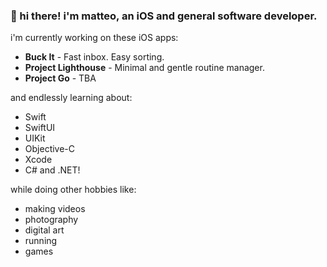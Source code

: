 ### 👋 hi there! i'm matteo, an iOS and general software developer.

i'm currently working on these iOS apps:

- **Buck It** - Fast inbox. Easy sorting.
- **Project Lighthouse** - Minimal and gentle routine manager.
- **Project Go** - TBA

and endlessly learning about:

- Swift
- SwiftUI
- UIKit
- Objective-C
- Xcode
- C# and .NET!

while doing other hobbies like:
- making videos
- photography
- digital art
- running
- games
